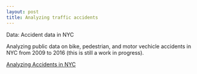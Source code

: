 ```yaml
---
layout: post
title: Analyzing traffic accidents
---
```


Data: Accident data in NYC  

Analyzing public data on bike, pedestrian, and motor vechicle accidents in NYC from 2009 to 2016 (this is still a work in progress).

[Analyzing Accidents in NYC](https://github.com/JoomiK/Accidents/blob/master/Accidents.ipynb)


